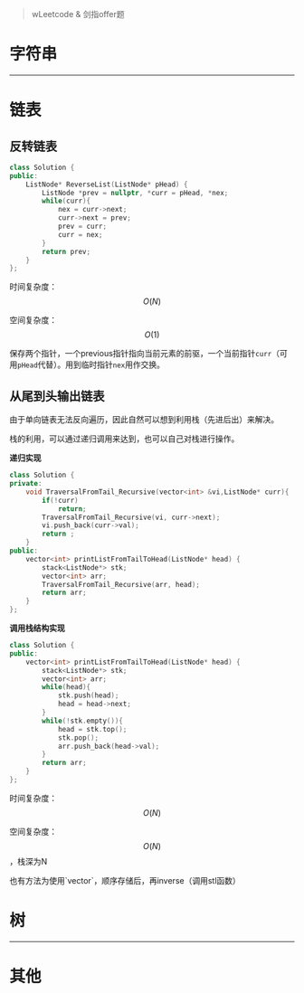 > wLeetcode & 剑指offer题

# 字符串

---

# 链表

## 反转链表

```cpp
class Solution {
public:
    ListNode* ReverseList(ListNode* pHead) {
        ListNode *prev = nullptr, *curr = pHead, *nex;
        while(curr){
            nex = curr->next;
            curr->next = prev;
            prev = curr;
            curr = nex;
        }
        return prev;
    }
};
```

时间复杂度：$$ O(N) $$

空间复杂度：$$O(1)$$

保存两个指针，一个previous指针指向当前元素的前驱，一个当前指针`curr`（可用`pHead`代替）。用到临时指针`nex`用作交换。

## 从尾到头输出链表

由于单向链表无法反向遍历，因此自然可以想到利用栈（先进后出）来解决。

栈的利用，可以通过递归调用来达到，也可以自己对栈进行操作。

**递归实现**

```cpp
class Solution {
private:
    void TraversalFromTail_Recursive(vector<int> &vi,ListNode* curr){
        if(!curr)
            return;
        TraversalFromTail_Recursive(vi, curr->next);
        vi.push_back(curr->val);
        return ;
    }
public:
    vector<int> printListFromTailToHead(ListNode* head) {
        stack<ListNode*> stk;
        vector<int> arr;
        TraversalFromTail_Recursive(arr, head);
        return arr;
    }
};
```

**调用栈结构实现**

```cpp
class Solution {
public:
    vector<int> printListFromTailToHead(ListNode* head) {
        stack<ListNode*> stk;
        vector<int> arr;
        while(head){
            stk.push(head);
            head = head->next;
        }
        while(!stk.empty()){
            head = stk.top();
            stk.pop();
            arr.push_back(head->val);
        }
        return arr;
    }
};
```

时间复杂度：$$ O(N) $$

空间复杂度：$$ O(N) $$，栈深为N

也有方法为使用\`vector\`，顺序存储后，再inverse（调用stl函数）

# 树

---

# 其他



